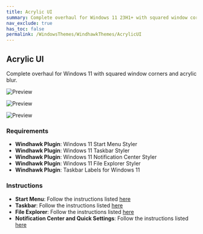```yaml
---
title: Acrylic UI
summary: Complete overhaul for Windows 11 23H1+ with squared window corners and acrylic blur
nav_exclude: true
has_toc: false
permalink: /WindowsThemes/WindhawkThemes/AcrylicUI
---
```


## Acrylic UI
Complete overhaul for Windows 11 with squared window corners and acrylic blur.

![Preview](https://the-back-room.info/assets/images/previews/file-explorer-styler/acrylic.bmp?raw=True)  

![Preview](https://the-back-room.info/assets/images/previews/start-menu-styler/acrylic.bmp?raw=True)  

![Preview](https://the-back-room.info/assets/images/previews/notification-center-styler/acrylic.bmp?raw=True)  

### Requirements

- **Windhawk Plugin**: Windows 11 Start Menu Styler
- **Windhawk Plugin**: Windows 11 Taskbar Styler
- **Windhawk Plugin**: Windows 11 Notification Center Styler
- **Windhawk Plugin**: Windows 11 File Explorer Styler
- **Windhawk Plugin**: Taskbar Labels for Windows 11

### Instructions

- **Start Menu**: Follow the instructions listed [here](https://the-back-room.info/Windhawk/StartMenuStyler/AcrylicUI)
- **Taskbar**: Follow the instructions listed [here](https://the-back-room.info/Windhawk/TaskbarStyler/AcrylicUI.md)
- **File Explorer**: Follow the instructions listed [here](https://the-back-room.info/Windhawk/FileExplorerStyler/AcrylicUI.md)
- **Notification Center and Quick Settings**: Follow the instructions listed [here](https://the-back-room.info/Windhawk/NotificationCenterStyler/AcrylicUI.md)